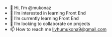 - 👋 Hi, I’m @mukonaz
- 👀 I’m interested in learning Front End 
- 🌱 I’m currently learning Front End 
- 💞️ I’m looking to collaborate on projects 
- 📫 How to reach me livhumukona9@gmail.com 

<!---
mukonaz/mukonaz is a ✨ special ✨ repository because its `README.md` (this file) appears on your GitHub profile.
You can click the Preview link to take a look at your changes.
--->

